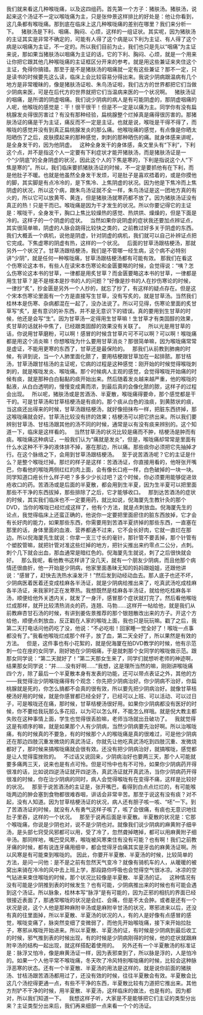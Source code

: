 我们就来看这几种喉咙痛，以及这四组药。首先第一个方子：猪肤汤。猪肤汤，说起来这个汤证不一定以喉咙痛为主，只是张仲景这样排比的好处是：他让你看到，这几条都有喉咙痛。那到底在临床上这几种喉咙痛的差别在哪里？我们来分析一下。
 
猪肤汤是下利、咽痛、胸闷、心烦，这样的一组证状。其实呢，因为猪肤汤的主证其实是非常不确定的，可能有人得了这个病是以下利为主证、有人得了这个病是以咽痛为主证，不一定的。所以我们目前为止，我们也只是先以“咽痛”为主证来说，那如果当猪肤汤以咽痛为主证的话，它的下利、胸闷、心烦，就是一个用来让你把它跟其他几种喉咙痛的主证框区分开来的参考。就是用这些兼证来夹住这个主证，免得你搞错。那至于是不是猪肤汤的咽痛就一定有这些兼证？那不一定，只是读书的时候要先这么读，临床上会比较容易分得出来。我说少阴病跟温病有几个地方是非常暧昧的，像是猪肤汤证啦、朱鸟汤证啦，我们古方的世界都把它们当做少阴病来医，可是在后代方的世界就把它们当温病来医的一个状况啊。
 
猪肤汤证的咽痛，是所谓的阴虚咽痛。我们说少阴病的病人是有可能阴虚的，那阴虚咽痛的人呢，他喉咙的感觉是：干！很干很干！但是不一定是以痛为主。同学你有没有扁桃腺发炎得很厉害过？有没有那种经验，扁桃腺整个烂掉真是痛得很厉害的。那猪肤汤证的痛是干为主证，痛反而不一定是主证。也就是说，喉咙是干得不得了，而喉咙的感觉并没有到真正扁桃腺发炎的那么痛。他喉咙痛的感觉，有点像是你晒太阳晒伤了之后，皮肤摸起来的那种感觉，刺刺的那种晒伤的痛。就身体感来讲呢，是全身发干的，因为他阴虚。
 
这种全身发干的身体感，条文里头有“下利”，下利这个点，并不是指这个人一定要有下利症状才能开猪肤汤，而是猪肤汤证是一个“少阴底”的全身阴虚的状况，因此这个人的下焦是寒的，下利是指说这个人“下焦是寒的”。所以，我们临床要抓猪肤汤证的时候，不一定是要抓他有在下利，而是他肚子不暖。也就是他虽然全身发干发烦，可是肚子是喜欢捂着的，或是你摸他的脚，其实脚是有点冷冷的，是下焦冷、上焦阴虚的状况。因为他是下焦冷而上焦阴虚的状况，所以这个病，跟朱鸟汤证就不全一样，朱鸟汤证是这一团地方真的有火的，所以它可以放黄芩、黄连，但是猪肤汤就寒药都不放了。因为猪肤汤证没有真正的热！只是干而已。喉咙痛是因为干才发生的状况。所以你要记得它的主证是：喉咙干，全身发干，胸口上焦比较燥热的感觉、热烘烘、燥燥的，但是下面是冷的。这样子的一个阴虚的症状。
 
当然如果你说阴虚的症状我还要加点辨证点，其实很简单嘛，阴虚的人脉会跳得比较快之类的，之前教过好多关于阴虚的东西。我们大概丢一个病机，说他是阴虚，针对阴虚的病机，我们就可以自己补辨证点把它完成。下焦虚寒的阴虚有热，这样的一个状况。
 
后面的甘草汤跟桔梗汤，那就另外一个状况了。甘草汤跟桔梗汤，我们是不管哪一经生病，这个病不必特别讲“少阴”，就是任何一种喉咙痛，甘草汤跟桔梗汤都有可能有效。
那我们在看这个伤寒论这本书，有些人在读宋本伤寒论和金匮要略的时候，会觉得说：“咦？怎么伤寒论这本书的甘草，一律都是用炙甘草？而金匮要略这本书的甘草，一律都是用生甘草？是不是根本是抄书的人的问题？”好像是抄书的人在抄伤寒论的时候，一律抄“炙”，抄金匮是另外一个人抄的，就忘了抄了，有这样的疑点存在。但是这个宋本伤寒论里面有一个方是直接写生甘草，没有写炙的，就是甘草汤。当然我们桂林本是伤寒、杂病都混在一起了，没办法说了。所以可见得，伤寒论里面的炙甘草写“炙”，是有意识的补东西，并不是无意识下的错误。真的要用到生甘草的时候，他还是会写“生”。因为甘草汤一定得用生甘草嘛！生甘草才有类固醇的效果，炙甘草的话就补中焦了，已经跟类固醇的效果没有关联了。
 
所以光是用甘草的话，你说用甘草磨粉，可以啊！感冒的时候含甘草片可不可以啊？可以啊！喉咙痛都是用这个消炎嘛！你想喉咙为什么要用甘草消炎？那很简单嘛，因为喉咙痛常常是虚证，不能用更寒的东西了，甘草还是最保险的。
 
那我们从前教到肺痈的时候，有讲到说，当一个人肺里面化脓了，要用桔梗跟甘草加在一起排脓。那甘桔汤，甘草汤跟甘桔汤的主证呢，它病的过程是这种感觉：刚开始的时候觉得喉咙刺刺的，就是喉咙发炎、喉咙痛。那个时候病人主观的感觉，会觉得喉咙开始痛的时候有痰，就是那种白白黏黏的痰开始出来。然后随着发炎越来越严重，他的喉咙的黏液，从白白透明的，慢慢变成黄而浓，到最后真的会像化脓的脓，这样子的过程会出现。
 
所以呢，猪肤汤或是苦酒汤、半夏散，喉咙痛得要命，那个感觉都是干干的。可是甘草汤和甘草桔梗汤是有痰的。那个痰从白色的浊痰，到黄脓状的痰，当这痰还出得来的时候，甘草汤跟桔梗汤，就好像扭抹布一样，把脏东西挤掉，那这喉咙痛就会好。甘草汤比较没有挤的效果；桔梗汤可以把它挤出来。所以我们要辨别甘草汤、甘桔汤跟其他的汤不同的时候，通常是以有没有痰来辨别的。这个知道一下，临床是这样看的。
 
当然甘草汤的状况比较是痛而不肿，桔梗汤是肿而有痰。喉咙痛这种病证，一般我们认为“痛就是发炎”，但是，喉咙痛却常常是里面有什么水这种不干净的液体排不掉，塞在那边，所以痛。那些痰你必须把它先抽掉才行。在这个脉络之下，会用到甘草汤跟桔梗汤。
 
至于说苦酒汤呢？它的主证是什么？是整个喉咙烂掉。那烂的样子是这样：苦酒汤证，你直接用看的，他呀张开嘴巴，你看他的喉咙两侧红红的肉上面，会有像长口疮一样，白色破掉的一块一块。同学知道口疮长什么样子吧？多多少少长过吧？这个时候，你必须要用能够促进敛疮收口的药。苦酒汤或是后面的半夏散，都会用到生半夏，因为生半夏可以把里面那些不干净的东西拔掉，那些排除了之后，它才能够收口。
 
那到达苦酒汤的症状的时候，其实我们临床也不一定要用药，就比如说，倪海厦先生教针灸的那个DVD，当你的喉咙已经烂成这样了，他有个方法，就是点刺放血。倪海厦先生的论点，我觉得临床上还蛮正确的，他说你一定要把里面瘀住的脏东西放掉，它才会有长好肉的能力，如果那些东西，你需要用到苦酒半夏挤掉的那些东西，一直塞在那里的话，身体里面的血液、营养都通不过来，它不会长好肉，它就一直烂在那边。所以倪海厦先生就说：你拿一支三寸长的毫针，那针管不要丢掉，那个针管有个塑胶管嘛，就把针管对准这些烂掉的地方，把针尖推出来约零点二公分，点刺。刺个几下就会出血，那血通常是暗红色的。倪海厦先生就说，刺了之后很快就会好。
 
那么我呢，看他教书这样讲了没几天，就有一个朋友少阴病，而且他那个病情还很曲折，他一开始是少阴病，他家里面愚昧无知的妈妈跟姐姐，还跟他讲说：“感冒了，赶快去洗热水澡发汗！”然后发到动经动血去。那人底子也还不坏，少阴病医着医着还变成桂麻各半汤证，就是少阴病给推出来了，吃真武汤吃成桂麻各半汤证，来我家时正在发寒热。我想既然是桂麻各半汤证，就给他吃桂麻各半汤，顺便给他外关透内关，就发了一身汗，感冒那个症状就打完了。然后看他喉咙烂成那样，就开比较清热消炎的药，连翘、马勃……这样开一帖给他，就是我们从前教麻杏甘石汤的时候，有讲到姜佐景推荐的那个银翘散改出来的方子。开这个方给他，顺便点刺放血，反正戳在人家的喉咙上面，我也只是玩玩嘛。戳了之后，我第二天打电话问他药吃了没，他说：“不必吃啦！回家睡一觉全好了！喉咙一点事都没有了。”我看他喉咙烂成那个样子，放了血，第二天全好了，所以果然是有效的方法。
 
但是，这件事也有小花絮的，就是倪海厦在拍DVD教学的时候，他有示范刺一位在座的女同学，刚好她在少阴咽痛，于是就刺那个女同学的喉咙做示范。跟那女同学说：“第二天就好了！”第二天那女生来了，同学们就想听老师的神迹啊，结果那女同学说：“并……没有好啊……”我想，这是理所当然的嘛，刚刚讲喉咙痛四个方，除了最后一个半夏散本身有发表的功能，还可以带点表证之外，其他的方——我觉得治少阴喉咙痛得有个观念：你先把少阴病治好。你少阴病不治好，你扁桃腺就是死的，你怎么搞都不会真的很有效，所以要先把少阴病治好。就像甘草桔梗汤好用的时候，就是你感冒都已经全好了，已经可以上班、可以活动、可以过日子，可是喉咙还在痛，那时候，甘草桔梗汤很好用。如果你少阴病都没有医好的时候，你不要给我玩那么多花招，以为可以怎么样，不能怎么样哦。就是倪大教主都失败在这种事情上面，学生也觉得很丢脸嘛，老师当场就出丑破功了。
 
我就觉得这是有顺序的嘛，就是如果那个人有少阴病，当然少阴病要先治好啊。所以治喉咙痛，有的时候真的不要急，有的时候那个人的喉咙痛是真的很难过，可是他少阴病还在那边四肢沉重发微烧的真武汤证，你就先让他吃真武汤吃到四肢沉重、发微烧都好了，那时候来搞喉咙痛就会很有效。还没有把少阴病治好，就搞喉咙，感觉都是让人觉得蛮挫败的。
 
不过话又说回来，少阴病治好也要两三天，那个人可能就要多痛两三天，说来也是有点可怜。但是可怜中也有不可怜，如果你少阴病药开得很准的话，比如说四逆汤证就开四逆汤，真武汤证就开真武汤，当你少阴病药开得很准的时候，你在治少阴病的同时，病人会觉得喉咙有在变得不痛，这样是比较好的状况。
 
那至于说苦酒汤的主证是，张开嘴巴，看得到白点点烂烂的，有可能喉咙两边的肿会塞到食物都很难吞咽，讲话会非常辛苦。那至于说这有没有痰？对不起，没有人知道。因为甘草桔梗汤证的状况，病人还有胆子咳一咳、“呸”一下。到了苦酒汤证的时候，就没有人有勇气这样子咳了，咳了会很痛，有痰也无意识地往肚子里吞，这样的一个状况。
 
那至于说再后面是半夏散。半夏散的状况是：它那个喉咙痛，你说是少阴也对，说不是少阴也对。就像我们说少阴病的麻黄附子细辛汤，是头部七窍受风邪都可以用，受了冷了，忽然聋掉瞎掉，都可以用麻黄附子细辛汤。那同样地，嘴巴受风寒，喉咙被风寒束住有没有可能？也有啊！我们之前教牙痛的时候，都有说连牙痛用细辛，都会觉得牙齿痛其实是牙齿的麻黄汤证啊。所以风寒是有可能束到喉咙的。
因此，你要开半夏散、半夏汤的时候，比较简单的方法，是问一问他：是不是之前有忽然天气变冷？就像有骑机车的人，从暖暖的被窝出来骑在冷冷的风中去上班上学，那段路你呼吸也会觉得空气很冰凉。冰凉的空气钻进来束住喉咙的时候，那个状况比较像是半夏散、半夏汤的证。
 
这种情况有没有可能是少阴推到表的时候发生？也有可能，少阴病推出来的时候也有可能会遇到这个汤证。所以脉象，桂林本写“脉浮”是有可能的，因为正邪的相抗的界面已经很接近表面了，那通常喉咙的状况是会红、会痛，但是不太会肿。或者是还有一个状况是说，这个人他是那种麻附辛汤或是麻附辛甘汤的状况，寒邪进来以后，还没有真的往里面掉，所以半夏散、半夏汤的状况的人，有的人是好像有点感冒的感觉，喉咙变痛了，脉突然变细了变微弱了，而他先开始喉咙痛，接下来开始拉肚子，寒邪从喉咙开始进来。所以半夏散、半夏汤的证，有时候是少阴病到最后收工的时候，邪气推到表的时候出现，有的时候是少阴病刚得的时候，他的症状就跟麻附辛汤的结构一起出现，就这样搭配着使用的。
 
另外还有一个半夏散汤的标准证是：脉浮又怕冷，像是麻黄汤证一样，因为表邪束到了，所以脉是浮的，人是怕冷的。如果一个人他平常不喉咙痛，冬天吹了冷风特别喉咙痛的时候，比较会这种脉浮恶寒的状态。还有一个半夏散、半夏汤的用法是这样的，就是说你前面的猪肤汤、甘桔汤跟苦酒汤都用过了，还没有效的时候，往往半夏散会有效。半夏散会比这几个汤挖得更通一点，有些不干净的东西，半夏散比较有力道把它推出来。其他方剂铲不干净的时候，用半夏散、半夏汤，这样临床的做法，也是有的。因为都对，所以我们知道一下。
 
我想这样子听，大家是不是能够把它们主证的类型分出来？主证类型分出来后，我们再来细部一点来看一个个的汤证。
